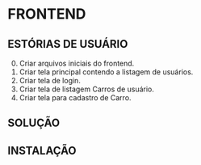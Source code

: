 # FRONTEND

##  ESTÓRIAS DE USUÁRIO
0. Criar arquivos iniciais do frontend.
1. Criar tela principal contendo a listagem de usuários.
2. Criar tela de login.
3. Criar tela de listagem Carros de usuário.
4. Criar tela para cadastro de Carro.

## SOLUÇÃO 


## INSTALAÇÃO
